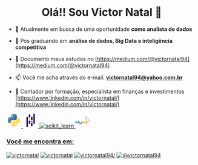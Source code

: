 <h1 align="center">Olá!! Sou Victor Natal 👋</h1>

- 🔭 Atualmente em busca de uma oportunidade **como analista de dados**

- 🌱 Pós graduando em **análise de dados, Big Data e inteligência competitiva**

- 📝 Documento meus estudos no [https://medium.com/@victornatal94](https://medium.com/@victornatal94)

- 📫 Você me acha através do e-mail: **victornatal94@yahoo.com.br**

- 📄 Contador por formação, especialista em finanças e investimentos [https://www.linkedin.com/in/victornatal/](https://www.linkedin.com/in/victornatal/)




<p align="left"> </a> <a href="https://www.python.org" target="_blank" rel="noreferrer"> <img src="https://raw.githubusercontent.com/devicons/devicon/master/icons/python/python-original.svg" alt="python" width="40" height="40"/> <a href="https://pandas.pydata.org/" target="_blank" rel="noreferrer"> <img src="https://raw.githubusercontent.com/devicons/devicon/2ae2a900d2f041da66e950e4d48052658d850630/icons/pandas/pandas-original.svg" alt="pandas" width="40" height="40"/> </a>  </a> <a href="https://scikit-learn.org/" target="_blank" rel="noreferrer"> <img src="https://upload.wikimedia.org/wikipedia/commons/0/05/Scikit_learn_logo_small.svg" alt="scikit_learn" width="40" height="40"/> </a> <a href="https://www.mysql.com/" target="_blank" rel="noreferrer"> <img src="https://raw.githubusercontent.com/devicons/devicon/master/icons/mysql/mysql-original-wordmark.svg" alt="mysql" width="40" height="40"/></p>



<h3 align="left">Você me encontra em:</h3>
<p align="left">
<a href="https://linkedin.com/in/victornatal" target="blank"><img align="center" src="https://raw.githubusercontent.com/rahuldkjain/github-profile-readme-generator/master/src/images/icons/Social/linked-in-alt.svg" alt="victornatal" height="30" width="40" /></a>
<a href="https://kaggle.com/victornatal" target="blank"><img align="center" src="https://raw.githubusercontent.com/rahuldkjain/github-profile-readme-generator/master/src/images/icons/Social/kaggle.svg" alt="victornatal" height="30" width="40" /></a>
<a href="https://instagram.com/victornatal94/" target="blank"><img align="center" src="https://raw.githubusercontent.com/rahuldkjain/github-profile-readme-generator/master/src/images/icons/Social/instagram.svg" alt="victornatal94/" height="30" width="40" /></a>
<a href="https://medium.com/@victornatal94" target="blank"><img align="center" src="https://raw.githubusercontent.com/rahuldkjain/github-profile-readme-generator/master/src/images/icons/Social/medium.svg" alt="@victornatal94" height="30" width="40" /></a>


